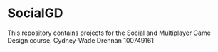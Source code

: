 # SocialGD
This repository contains projects for the Social and Multiplayer Game Design course.
Cydney-Wade Drennan 100749161
